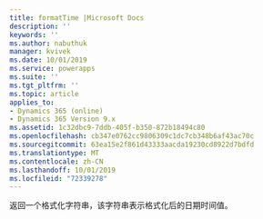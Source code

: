 ```yaml
---
title: formatTime |Microsoft Docs
description: ''
keywords: ''
ms.author: nabuthuk
manager: kvivek
ms.date: 10/01/2019
ms.service: powerapps
ms.suite: ''
ms.tgt_pltfrm: ''
ms.topic: article
applies_to:
- Dynamics 365 (online)
- Dynamics 365 Version 9.x
ms.assetid: 1c32dbc9-7ddb-405f-b350-872b18494c80
ms.openlocfilehash: cb347e0762cc9806309c1dc7cb348b6af43ac70c
ms.sourcegitcommit: 63ea15e2f861d43333aacda19230cd8922d7bdfd
ms.translationtype: MT
ms.contentlocale: zh-CN
ms.lasthandoff: 10/01/2019
ms.locfileid: "72339278"
---
```

返回一个格式化字符串，该字符串表示格式化后的日期时间值。
